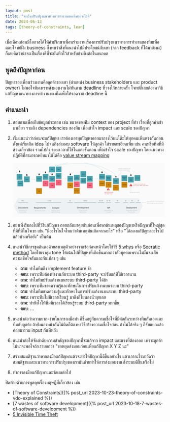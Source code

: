 ```yaml
---
layout: post
title: "จะเริ่มปรับปรุงแนวทางการทำงานของทีมอย่างไรดี"
date: 2024-06-13
tags: [theory-of-constraints, lean]
---
```


เมื่อเดือนก่อนมีโอกาสได้ให้คำปรึกษาเพื่อนร่วมงานเรื่องการปรับปรุงแนวทางการทำงานของทีมเพื่อตอบโจทย์ฝั่ง business ซึ่งพบว่าสิ่งที่แนะนำไปมีประโยชน์กับเขา (จาก feedback ที่ได้มาอ่ะนะ) ก็เลยคิดว่าน่าจะเป็นเรื่องดีที่จะบันทึกไว้สำหรับอ้างอิงต่อในอนาคต

## พูดถึงปัญหาก่อน
ปัญหาของเพื่อนร่วมงานคือลูกค้าของเขา (ตำแหน่ง business stakeholders และ product owner) ไม่พอใจทีมเพราะส่งมอบงานไม่ทันตาม deadline ที่วางไว้หลายครั้ง โจทย์ก็เลยต้องหาวิธีแก้ปัญหาแนวทางการทำงานของทีมเพื่อให้รอดจาก deadline นี้

## คำแนะนำ
1. สอบถามเพื่อเก็บข้อมูลประกอบ เช่น ขนาดของทีม context ของ project ที่ทำ เรื่องที่ลูกค้าเข้ามาเอี่ยว รวมถึง dependencies ของทีม เพื่อเข้าใจ impact และ scale ของปัญหา
2. เริ่มแนะนำว่าก่อนจะแก้ปัญหา เราต้องเอาทุกปัญหาออกมากางไว้บนโต๊ะให้ทุกคนเห็นตรงกันก่อน ตั้งแต่เริ่มเกิด idea ไปจนถึงส่งมอบ software ให้ลูกค้า ใส่รายละเอียดเพิ่ม เช่น คนหรือทีมที่มีส่วนเกี่ยวข้อง รวมไปถึง ระยะเวลาที่ใช้ในแต่ะขั้นตอน เพื่อเข้าใจ scale ของปัญหา โดยแนวทางปฏิบัติที่สามารถหยิบมาใช้ได้คือ [value stream mapping](https://en.wikipedia.org/wiki/Value-stream_mapping)

    ![Path to production](/assets/2024-06-13-path-to-production.png)

3. อย่าเพิ่งรีบลงไปที่วิธีแก้ปัญหา ถอยกลับมาคุยกันก่อนเพื่อหาต้นเหตุของปัญหาหรือปัญหาที่ใหญ่สุดที่มีที่มีในใจเขา เช่น "มีอะไรในใจไหมว่าต้นเหตุมันเกิดจากอะไร" หรือ "ได้ลองแก้ปัญหาอะไรไปแล้วบ้างหรือยัง" เป็นต้น
4. แนะนำวิธีการขุดต้นตอด้วยสาเหตุตัวอย่างจากข้อก่อนหน้าโดยใช้วิธี [5 whys](https://en.wikipedia.org/wiki/Five_whys) หรือ [Socratic method](https://en.wikipedia.org/wiki/Socratic_method) โดยให้เราคุม tone ให้เน้นไปที่ปัญหาที่เกิดขึ้นมากกว่าตัวบุคคลเพราะไม่งั้นจะเสียความเชื่อใจกันและกันเปล่า ๆ เช่น

    - **ถาม**: ทำไมทีมถึง implement feature ช้า
    - **ตอบ**: เพราะทีมต้องทำงานกับระบบ third-party จะปรับแก้ทีใช้เวลานาน
    - **ถาม**: ทำไมทีมปรับแก้งานบนระบบ third-party ได้ช้า
    - **ตอบ**: เพราะทีมขาดความรู้และทักษะในการปรับแก้งานบนระบบ third-party  
    - **ถาม**: ทำไมทีมขาดความรู้และทักษะในการปรับแก้งานบนระบบ third-party 
    - **ตอบ**: เพราะทีมไม่มีเวลาเรียนรู้ มาถึงก็โยนลงน้ำลุยเลย
    - **ถาม**: ทำยังไงให้ทีมมีเวลาได้เรียนรู้ระบบ third-party มากขึ้น
    - **ตอบ**: ...
    
5. แนะนำต่อว่าความยาก-ง่ายในการลงมือทำ ก็ขึ้นอยู่กับความเชื่อใจที่มีต่อกันระหว่างทีมกันเองและทีมกับลูกค้า ถ้ายังมองหน้ากันไม่ติดก็ต้องหาวิธีสร้างความเชื่อใจก่อน ถ้าไม่ได้จริง ๆ ก็จับแยกแล้วค่อยมารวม input กันทีหลัง
6. แนะนำต่อให้จัดลำดับความสำคัญของปัญหาที่จะแก้จาก impact และแรงที่ต้องออก เพราะลูกค้าไม่น่าจะพอใจถ้าเราบอกว่า "ขอหยุดส่งมอบก่อนเพื่อแก้ปัญหา X Y Z นะ"
7. สร้างสมมติฐานว่าหากลงมือแก้ปัญหาแล้วจะทำให้ปัญหานี้ดีขึ้นอย่างไร แล้วเอาอะไรมาวัดว่าสมมติฐานและแนวทางการปรับปรุงของเรามันช่วยทำให้การส่งมอบงานทั้งระบบดีขึ้นหรือไม่
8. ทำการลงมือแก้ปัญหาและวัดผลต่อไป

ปิดท้ายด้วยการพูดคุยเรื่องทฤษฎีที่เกี่ยวข้อง เช่น
- [Theory of Constraints]({% post_url 2023-10-23-theory-of-constraints-vdo-explained %})
- [7 wastes of software development]({% post_url 2023-10-18-7-wastes-of-software-development %})
- [5 Invisible Time Theft](https://www.productthinking.cc/i/76499257/make-time-thieves-visible)
